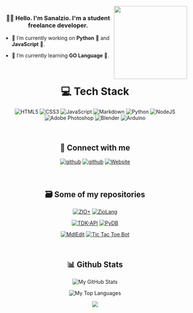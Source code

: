 <img src="sanalzio.svg" width=200 align="right">

### <div align="center">👋🏼 Hello. I'm Sanalzio. I'm a student freelance developer.</div>

- 🔭 I’m currently working on **Python** 🐍 and **JavaScript** 📜.

- 🌱 I’m currently learning **GO Language** 🦔.

<br/>

# <div align="center">💻 Tech Stack</div>
<div align="center">

![HTML5](https://img.shields.io/badge/html5-%23E34F26.svg?style=for-the-badge&logo=html5&logoColor=white) ![CSS3](https://img.shields.io/badge/css3-%231572B6.svg?style=for-the-badge&logo=css3&logoColor=white) ![JavaScript](https://img.shields.io/badge/javascript-%23323330.svg?style=for-the-badge&logo=javascript&logoColor=%23F7DF1E) ![Markdown](https://img.shields.io/badge/markdown-%23000000.svg?style=for-the-badge&logo=markdown&logoColor=white) ![Python](https://img.shields.io/badge/python-3670A0?style=for-the-badge&logo=python&logoColor=ffdd54) ![NodeJS](https://img.shields.io/badge/node.js-6DA55F?style=for-the-badge&logo=node.js&logoColor=white) ![Adobe Photoshop](https://img.shields.io/badge/adobe%20photoshop-%2331A8FF.svg?style=for-the-badge&logo=adobe%20photoshop&logoColor=white) ![Blender](https://img.shields.io/badge/blender-%23F5792A.svg?style=for-the-badge&logo=blender&logoColor=white) ![Arduino](https://img.shields.io/badge/-Arduino-00979D?style=for-the-badge&logo=Arduino&logoColor=white)
</div>

<br/>

## <div align="center">🔗 Connect with me</div>

<div align="center">

[<img src="https://img.shields.io/badge/github-%2324292e.svg?&style=for-the-badge&logo=github&logoColor=white" alt=github style="margin-bottom: 7px;" />](https://github.com/sanalzio)
[<img src="https://img.shields.io/badge/E--Mail-gray.svg?&style=for-the-badge&logo=maildotru&logoColor=white" alt=github style="margin-bottom: 7px;" />](mailto:sanalzio@duck.com)
[<img src="https://custom-icon-badges.demolab.com/badge/WebSite-black.svg?&style=for-the-badge&logo=globe&logoColor=darkgreen" alt="Website" style="margin-bottom: 7px;" />](https://sanalzio.github.io)

</div>

<br/>

## <div align="center">🗃 Some of my repositories</div>
<div align="center">

[![ZIO+](https://github-readme-stats.vercel.app/api/pin/?username=sanalzio&repo=zio-plus&show_owner=true&theme=dark)](https://www.github.com/sanalzio/zio-plus)
[![ZioLang](https://github-readme-stats.vercel.app/api/pin/?username=sanalzio&repo=zio-language&show_owner=true&theme=dark)](https://www.github.com/sanalzio/zio-language)

[![TDK-API](https://github-readme-stats.vercel.app/api/pin/?username=sanalzio&repo=TDK-API&show_owner=true&theme=dark)](https://www.github.com/sanalzio/TDK-API)
[![PyDB](https://github-readme-stats.vercel.app/api/pin/?username=sanalzio&repo=PyDB&show_owner=true&theme=dark)](https://www.github.com/sanalzio/PyDB)

[![MdlEdit](https://github-readme-stats.vercel.app/api/pin/?username=sanalzio&repo=Mdl-Edit-For-Goldsrc&show_owner=true&theme=dark)](https://www.github.com/sanalzio/Mdl-Edit-For-Goldsrc)
[![Tic Tac Toe Bot](https://github-readme-stats.vercel.app/api/pin/?username=sanalzio&repo=Tic-Tac-Toe-Bot&show_owner=true&theme=dark)](https://www.github.com/sanalzio/Tic-Tac-Toe-Bot)
</div>

<br/>

## <div align="center">📊 Github Stats</div>
<div align="center">

![My GitHub Stats](https://github-readme-stats.vercel.app/api?username=sanalzio&show_icons=true&hide_border=true&bg_color=1e1e2e&text_color=cdd6f4&icon_color=cba6f7&title_color=94e2d5\&rank_icon=github)

![My Top Languages](https://github-readme-stats.vercel.app/api/top-langs/?username=sanalzio&hide_border=true&bg_color=1e1e2e&text_color=cdd6f4&icon_color=cba6f7&title_color=94e2d5\&layout=compact)


[<img src="https://img.shields.io/badge/Donate-Buy%20Me%20A%20Coffee-orange.svg?style=for-the-badge&logo=buymeacoffee" align="center" />](https://www.buymeacoffee.com/sanalzio)
</div>
